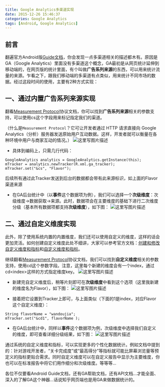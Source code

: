 ```yaml
---
title: Google Analytics多渠道实现
date: 2015-12-26 15:46:37
categories: Google Analytics
tags: [Android, Google Analytics]
---
```


## 前言
翻遍官方Android版[Guide文档][1]，你会发现一点多渠道相关的描述都木有。原因是GA（Google Analytics）里面没有多渠道这个概念，GA最初是从网页统计延伸到移动端的，在网页版的统计里面，有个叫做**广告系列来源**的东西，可以用来统计流量的来源。乍看之下，跟我们移动端的多渠道有点类似，用来统计不同市场的数据。经过这段时间的使用，主要有2种方式实现：

## 一、通过内置**广告系列来源**实现
翻看[Measurement Protocol][2]协议文档，你可以找到**广告系列来源**相关的参数支持，可以使用cs这个字段用来标记指定我们的渠道。

（什么是`Measurement Protocol`？它可让开发者通过 HTTP 请求直接向 Google Analytics（分析）服务器发送原始用户互动数据。这样，开发者就可以衡量在各种环境中用户与商家互动的情况。）
![这里写图片描述](20151226153109444.png)

- 具体到编码上，只需几行代码：
```
GoogleAnalytics analytics = GoogleAnalytics.getInstance(this);
mTracker = analytics.newTracker(R.xml.ga_tracker);
mTracker.set("&cs", "Flavor");
```
后续所有通过此Tracker发送到后台的数据都会带有此来源标识，如上面的Flavor渠道来源

- 在GA后台统计中（以**事件**这个数据项为例），我们可以选择一个**次级维度**：次级维度->数据获取->来源。此时，数据项会在主要维度的基础下进行二次维度分级（基本所有数据项都支持**次级维度**），如下图：
![这里写图片描述](20151226153258276.png)


## 二、通过**自定义维度**实现
此外，除了使用系统内置的内置维度，我们还可以使用自定义的维度，这样的话会更加灵活。如何创建自定义维度此处不细讲，大家可以参考官方文档：[创建和修改自定义维度和指标][3]和[自定义维度和指标][4]。

继续翻看[Measurement Protocol][5]协议文档，我们可以找到**自定义维度**相关的参数支持，使用cd这个参数字段。注意，这里每个新建的维度会有一个index，通过cd&lt;index&gt;这样的方式指定维度key。
![这里写图片描述](20151226153406851.png)

- 新建完自定义维度后，稍等片刻即可在**次级维度**中看到这个选项（这里我新建的维度名为Flavor），如下图： 
![这里写图片描述](20151226153812713.png)

- 接着把它设置到Tracker上即可，与上面类似（下面的1是index，对应Flavor这个自定义维度）：
```
String flavorName = "wandoujia";
mTracker.set("&cd1", flavorName );
```
- 在GA后台统计中，同样以**事件**这个数据项为例，次级维度中选择我们自定义的维度，即可查看详细分级结果，如下图：
![这里写图片描述](20151226154032436.png)

通过系统的自定义维度和指标，可以实现更多的个性化数据统计。例如文档中提到的：针对游戏开发者，“关卡完成度”或“最高得分”等指标就可能比屏幕浏览量等预定义的指标更贴合需求。同时自定义维度可以在自定义报告中显示为主要维度，你也可以在标准报告中将它们用作细分和次级维度。等等等...

各位不仅要看Android Guide文档，还有GA帮助文档，还有API文档...才能全面、深入的了解GA这个神器...话说知乎网页端也是用GA来做数据统计的。


[1]:https://developers.google.com/analytics/devguides/collection/android/v4/
[2]:https://developers.google.com/analytics/devguides/collection/protocol/v1/parameters#cs
[3]:https://support.google.com/analytics/answer/2709829
[4]:https://support.google.com/analytics/answer/2709828
[5]:https://developers.google.com/analytics/devguides/collection/protocol/v1/parameters#cd_